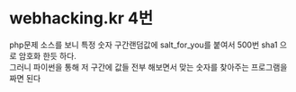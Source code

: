 # webhacking.kr 4번
php문제
소스를 보니 특정 숫자 구간랜덤값에 salt_for_you를 붙여서 500번 sha1 으로 암호화 한듯 하다.  
그러니 파이썬을 통해 저 구간에 값들 전부 해보면서 맞는 숫자를 찾아주는 프로그램을 짜면 된다  